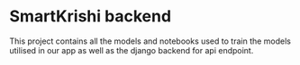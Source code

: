 # SmartKrishi backend

This project contains all the models and notebooks used to train the models utilised in our app as well as the django backend for api endpoint.
